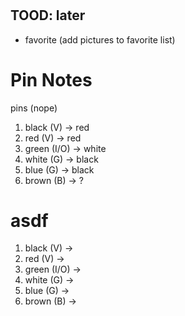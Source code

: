 #









## TOOD: later
+ favorite (add pictures to favorite list)





# Pin Notes
pins (nope)
1. black  (V)   ->  red
2. red    (V)   ->  red
3. green  (I/O) ->  white
4. white  (G)   ->  black
5. blue   (G)   ->  black
6. brown  (B)   ->  ?

# asdf

1. black  (V)   ->  
2. red    (V)   ->  
3. green  (I/O) ->  
4. white  (G)   ->  
5. blue   (G)   ->  
6. brown  (B)   ->  


